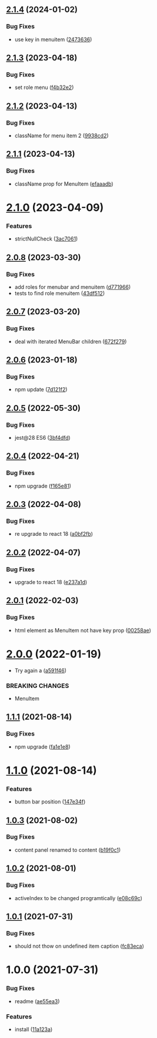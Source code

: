 ## [2.1.4](https://github.com/entropic-bond/menu-bar/compare/v2.1.3...v2.1.4) (2024-01-02)


### Bug Fixes

* use key in menuitem ([2473636](https://github.com/entropic-bond/menu-bar/commit/247363624592a89dbfe6fff99958246ca3b68785))

## [2.1.3](https://github.com/entropic-bond/menu-bar/compare/v2.1.2...v2.1.3) (2023-04-18)


### Bug Fixes

* set role menu ([f4b32e2](https://github.com/entropic-bond/menu-bar/commit/f4b32e2b85f99aad9c95c62930704d1457b13c96))

## [2.1.2](https://github.com/entropic-bond/menu-bar/compare/v2.1.1...v2.1.2) (2023-04-13)


### Bug Fixes

* className for menu item 2 ([9938cd2](https://github.com/entropic-bond/menu-bar/commit/9938cd237fab30d5ddd0b5e6627c56dc6015a4a1))

## [2.1.1](https://github.com/entropic-bond/menu-bar/compare/v2.1.0...v2.1.1) (2023-04-13)


### Bug Fixes

* className prop for MenuItem ([efaaadb](https://github.com/entropic-bond/menu-bar/commit/efaaadbf6e93722d5634ec045620ff265d3fe4a7))

# [2.1.0](https://github.com/entropic-bond/menu-bar/compare/v2.0.8...v2.1.0) (2023-04-09)


### Features

* strictNullCheck ([3ac7061](https://github.com/entropic-bond/menu-bar/commit/3ac7061c57bba0295638b362c7dc995c967fe592))

## [2.0.8](https://github.com/entropic-bond/menu-bar/compare/v2.0.7...v2.0.8) (2023-03-30)


### Bug Fixes

* add roles for menubar and menuitem ([d771966](https://github.com/entropic-bond/menu-bar/commit/d771966890834ac8b35263b83595698f555b7066))
* tests to find role menuitem ([43df512](https://github.com/entropic-bond/menu-bar/commit/43df512a5cc931cadb75cf5cff48c79ba9ae05d5))

## [2.0.7](https://github.com/entropic-bond/menu-bar/compare/v2.0.6...v2.0.7) (2023-03-20)


### Bug Fixes

* deal with iterated MenuBar children ([672f279](https://github.com/entropic-bond/menu-bar/commit/672f27949d47a7a28b9141f677edf5d0be1e8e81))

## [2.0.6](https://github.com/entropic-bond/menu-bar/compare/v2.0.5...v2.0.6) (2023-01-18)


### Bug Fixes

* npm update ([7d121f2](https://github.com/entropic-bond/menu-bar/commit/7d121f2e31a88415fe29469896c567042a643f1c))

## [2.0.5](https://github.com/entropic-bond/menu-bar/compare/v2.0.4...v2.0.5) (2022-05-30)


### Bug Fixes

* jest@28 ES6 ([3bf4dfd](https://github.com/entropic-bond/menu-bar/commit/3bf4dfd39a6765b69bddbf456b27729a2c36ccdc))

## [2.0.4](https://github.com/entropic-bond/menu-bar/compare/v2.0.3...v2.0.4) (2022-04-21)


### Bug Fixes

* npm upgrade ([f165e81](https://github.com/entropic-bond/menu-bar/commit/f165e81a3bda51a1fa1cd4accf555742ee0be48e))

## [2.0.3](https://github.com/entropic-bond/menu-bar/compare/v2.0.2...v2.0.3) (2022-04-08)


### Bug Fixes

* re upgrade to react 18 ([a0bf2fb](https://github.com/entropic-bond/menu-bar/commit/a0bf2fb2a2c503d2f4dcfd7fd2c2f3c112e6d22a))

## [2.0.2](https://github.com/entropic-bond/menu-bar/compare/v2.0.1...v2.0.2) (2022-04-07)


### Bug Fixes

* upgrade to react 18 ([e237a1d](https://github.com/entropic-bond/menu-bar/commit/e237a1d5bd7f4a91706939491718f6a0e38d2165))

## [2.0.1](https://github.com/entropic-bond/menu-bar/compare/v2.0.0...v2.0.1) (2022-02-03)


### Bug Fixes

* html element as MenuItem not have key prop ([00258ae](https://github.com/entropic-bond/menu-bar/commit/00258aeb3fd506fb78b0d80d474338086f76424a))

# [2.0.0](https://github.com/entropic-bond/menu-bar/compare/v1.1.1...v2.0.0) (2022-01-19)


* Try again a ([a591f46](https://github.com/entropic-bond/menu-bar/commit/a591f46dc3e2807598c65ad0bb24383e15e6d204))


### BREAKING CHANGES

* MenuItem

## [1.1.1](https://github.com/entropic-bond/menu-bar/compare/v1.1.0...v1.1.1) (2021-08-14)


### Bug Fixes

* npm upgrade ([fa1e1e8](https://github.com/entropic-bond/menu-bar/commit/fa1e1e81f43ac372696bc046f7d0f45cd9c3f65a))

# [1.1.0](https://github.com/entropic-bond/menu-bar/compare/v1.0.3...v1.1.0) (2021-08-14)


### Features

* button bar position ([147e34f](https://github.com/entropic-bond/menu-bar/commit/147e34fdf1c4384d79938ee81c6057c0c3010e00))

## [1.0.3](https://github.com/entropic-bond/menu-bar/compare/v1.0.2...v1.0.3) (2021-08-02)


### Bug Fixes

* content panel renamed to content ([b19f0c1](https://github.com/entropic-bond/menu-bar/commit/b19f0c17c2dd4d0608eda20a8e6171b65faea05f))

## [1.0.2](https://github.com/entropic-bond/menu-bar/compare/v1.0.1...v1.0.2) (2021-08-01)


### Bug Fixes

* activeIndex to be changed programtically ([e08c69c](https://github.com/entropic-bond/menu-bar/commit/e08c69c3d622171b9a56117415eb455715447e18))

## [1.0.1](https://github.com/entropic-bond/menu-bar/compare/v1.0.0...v1.0.1) (2021-07-31)


### Bug Fixes

* should not thow on undefined item caption ([fc83eca](https://github.com/entropic-bond/menu-bar/commit/fc83eca71ee635a8312cbdabb83c26d64052c66e))

# 1.0.0 (2021-07-31)


### Bug Fixes

* readme ([ae55ea3](https://github.com/entropic-bond/menu-bar/commit/ae55ea3b0652c98f573a70bdbfd4a0d91eaf11b2))


### Features

* install ([11a123a](https://github.com/entropic-bond/menu-bar/commit/11a123a05ad9b0e68f842aaa898ea30fe6c8c936))
